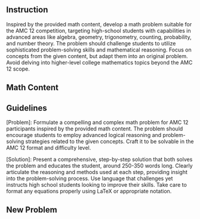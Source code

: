 ## Instruction 
Inspired by the provided math content, develop a math problem suitable for the AMC 12 competition, targeting high-school students with capabilities in advanced areas like algebra, geometry, trigonometry, counting, probability, and number theory. The problem should challenge students to utilize sophisticated problem-solving skills and mathematical reasoning. Focus on concepts from the given content, but adapt them into an original problem. Avoid delving into higher-level college mathematics topics beyond the AMC 12 scope.

## Math Content
<EXTRACT>

## Guidelines
[Problem]: Formulate a compelling and complex math problem for AMC 12 participants inspired by the provided math content. The problem should encourage students to employ advanced logical reasoning and problem-solving strategies related to the given concepts. Craft it to be solvable in the AMC 12 format and difficulty level.

[Solution]: Present a comprehensive, step-by-step solution that both solves the problem and educates the student, around 250-350 words long. Clearly articulate the reasoning and methods used at each step, providing insight into the problem-solving process. Use language that challenges yet instructs high school students looking to improve their skills. Take care to format any equations properly using LaTeX or appropriate notation.

## New Problem